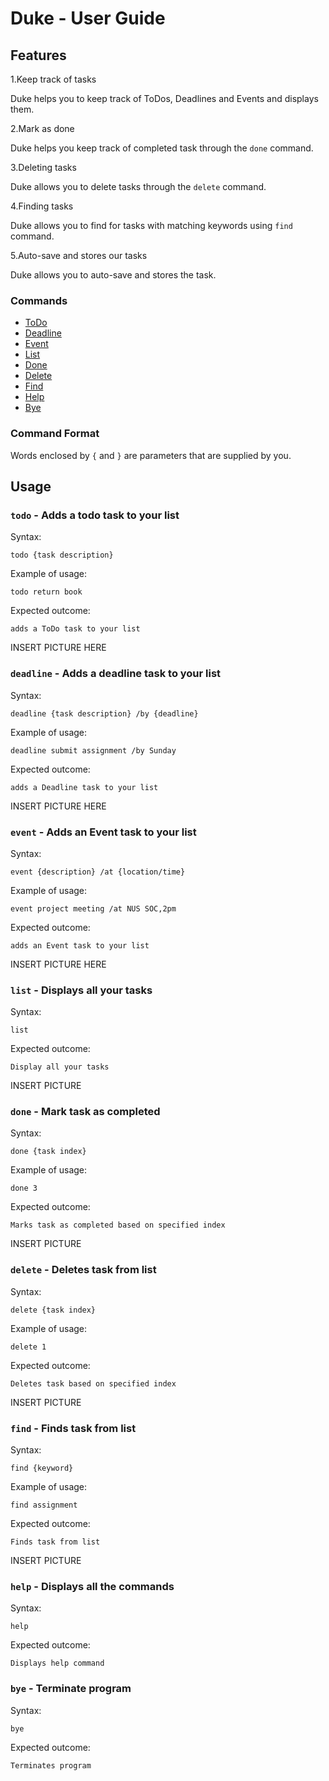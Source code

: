 # Duke - User Guide

## Features 
1.Keep track of tasks

  Duke helps you to keep track of ToDos, Deadlines and Events and displays them.
  
2.Mark as done

  Duke helps you keep track of completed task through the `done` command.
  
3.Deleting tasks

  Duke allows you to delete tasks through the `delete` command.
  
4.Finding tasks

  Duke allows you to find for tasks with matching keywords using `find` command.
  
5.Auto-save and stores our tasks

  Duke allows you to auto-save and stores the task.
  
### Commands
+ [ToDo](#todo)
+ [Deadline](#deadline)
+ [Event](#event)
+ [List](#list) 
+ [Done](#done)
+ [Delete](#delete)
+ [Find](#find)
+ [Help](#help)
+ [Bye](#bye)

### Command Format
Words enclosed by `{` and `}` are parameters that are supplied by you.


## Usage

### <a id="todo"></a> `todo` - Adds a todo task to your list

Syntax: 

`todo {task description}`

Example of usage: 

`todo return book`

Expected outcome:

`adds a ToDo task to your list`

INSERT PICTURE HERE

### <a id="deadline"></a> `deadline` - Adds a deadline task to your list

Syntax: 

`deadline {task description} /by {deadline}`

Example of usage: 

`deadline submit assignment /by Sunday`

Expected outcome:

`adds a Deadline task to your list`

INSERT PICTURE HERE

### <a id="event"></a> `event` - Adds an Event task to your list

Syntax: 

`event {description} /at {location/time}`

Example of usage: 

`event project meeting /at NUS SOC,2pm`

Expected outcome:

`adds an Event task to your list`

INSERT PICTURE HERE

### <a id="list"></a> `list` - Displays all your tasks

Syntax: 

`list`

Expected outcome:

`Display all your tasks`

INSERT PICTURE

### <a id="done"></a> `done` - Mark task as completed

Syntax: 

`done {task index}`

Example of usage: 

`done 3`

Expected outcome:

`Marks task as completed based on specified index`

INSERT PICTURE

### <a id="delete"></a> `delete` - Deletes task from list

Syntax: 

`delete {task index}`

Example of usage: 

`delete 1`

Expected outcome:

`Deletes task based on specified index`

INSERT PICTURE

### <a id="find"></a> `find` - Finds task from list

Syntax: 

`find {keyword}`

Example of usage: 

`find assignment`

Expected outcome:

`Finds task from list`

INSERT PICTURE

### <a id="help"></a> `help` - Displays all the commands

Syntax: 

`help`


Expected outcome:

`Displays help command`

### <a id="bye"></a> `bye` - Terminate program

Syntax: 

`bye`

Expected outcome:

`Terminates program`
